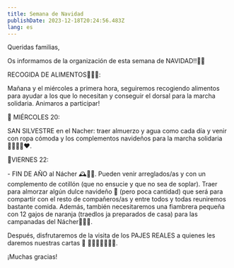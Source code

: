 ```yaml
---
title: Semana de Navidad
publishDate: 2023-12-18T20:24:56.483Z
lang: es
---
```

Queridas familias, 

Os informamos de la organización de esta semana de NAVIDAD‼️🎄💫

RECOGIDA DE ALIMENTOS🤝🫶🏼: 

Mañana y el miércoles a primera hora, seguiremos recogiendo alimentos para ayudar a los que lo necesitan y conseguir el dorsal para la marcha solidaria. Animaros a participar! 



🎄 MIÉRCOLES 20:

SAN SILVESTRE en el Nacher: traer almuerzo y agua como cada día y venir con ropa cómoda y los complementos navideños para la marcha solidaria 🎅🏾🤶🏾♥️.



🎄VIERNES 22:

\- FIN DE AÑO al Nácher 🕰️🔔🎊. Pueden venir  arreglados/as y con un complemento de cotillón (que no ensucie y que no sea de soplar). Traer para almorzar algún dulce navideño 🍬 (pero poca cantidad) que será para compartir con el resto de compañeros/as y entre todos y todas reuniremos bastante comida. Además, también necesitaremos una fiambrera pequeña con 12 gajos de naranja (traedlos ja preparados de casa) para las campanadas del Nácher🍊🔔🎊.

Después, disfrutaremos de la visita de los PAJES REALES a quienes les daremos nuestras cartas 📨 👑👑👑🐪🐪🐪💫.



¡Muchas gracias!
